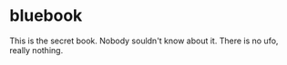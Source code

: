 # bluebook
This is the secret book. Nobody souldn't know about it.
There is no ufo, really nothing.
